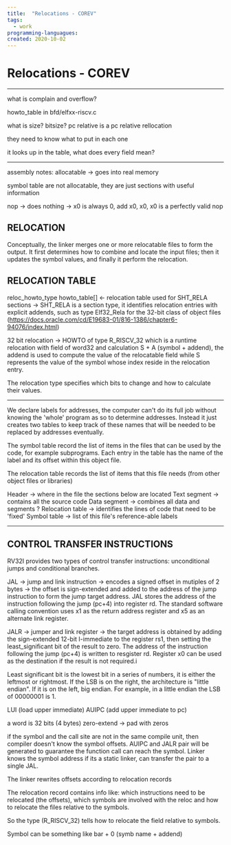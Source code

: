 ```yaml
---
title:  "Relocations - COREV"
tags:
  - work
programming-languagues:
created: 2020-10-02
---
```

# Relocations - COREV
---
what is complain and overflow?

howto_table in bfd/elfxx-riscv.c

what is size?
bitsize?
pc relative is a pc relative rellocation

they need to know what to put in each one

it looks up in the table, what does every field mean?
****************************************************************************************
assembly notes:
allocatable -> goes into real memory

symbol table are not allocatable, they are just sections with useful information

nop -> does nothing -> x0 is always 0, add x0, x0, x0 is a perfectly valid nop

## RELOCATION

Conceptually, the linker merges one or more relocatable files to form the output. It first determines how to combine and locate the input files; then it updates the symbol values, and finally it perform the relocation.

## RELOCATION TABLE
reloc_howto_type howto_table[] <- relocation table used for SHT_RELA sections -> SHT_RELA is a section type, it identifies relocation entries with explicit addends, such as type Elf32_Rela for the 32-bit class of object files (https://docs.oracle.com/cd/E19683-01/816-1386/chapter6-94076/index.html)

32 bit relocation -> HOWTO of type R_RISCV_32 which is a runtime relocation with field of word32 and calculation S + A (symbol + addend), the addend is used to compute the value of the relocatable field while S represents the value of the symbol whose index reside in the relocation entry. 

The relocation type specifies which bits to change and how to calculate their values.

---
We declare labels for addresses, the computer can't do its full job without knowing the 'whole' program as so to determine addresses. Instead it just creates two tables to keep track of these names that will be needed to be replaced by addresses eventually.

The symbol table record the list of items in the files that can be used by the code, for example subprograms. Each entry in the table has the name of the label and its offset within this object file.

The relocation table records the list of items that this file needs (from other object files or libraries)

Header -> where in the file the sections below are located
Text segment -> contains all the source code
Data segment -> combines all data and segments ?
Relocation table -> identifies the lines of code that need to be 'fixed'
Symbol table -> list of this file's reference-able labels

---
## CONTROL TRANSFER INSTRUCTIONS
RV32I provides two types of control transfer instructions: unconditional jumps and conditional branches.

JAL -> jump and link instruction -> encodes a signed offset in mutiples of 2 bytes -> the offset is sign-extended and added to the address of the jump instruction to form the jump target address. JAL stores the address of the instruction following the jump (pc+4) into register rd. The standard software calling convention uses x1 as the return address register and x5 as an alternate link register.

JALR -> jumper and link register -> the target address is obtained by adding the sign-extended 12-bit I-immediate to the register rs1, then setting the least_significant bit of the result to zero. The address of the instruction following the jump (pc+4) is written to resgister rd. Register x0 can be used as the destination if the result is not required.i

Least significant bit is the lowest bit in a series of numbers, it is either the leftmost or rightmost. If the LSB is on the right, the architecture is "little endian". If it is on the left, big endian. For example, in a little endian the LSB of 00000001 is 1.

LUI (load upper immediate)
AUIPC (add upper immediate to pc)

a word is 32 bits (4 bytes)
zero-extend -> pad with zeros

if the symbol and the call site are not in the same compile unit, then compiler doesn't know the symbol offsets. AUIPC and JALR pair will be generated to guarantee the function call can reach the symbol. Linker knows the symbol address if its a static linker, can transfer the pair to a single JAL.

The linker rewrites offsets according to relocation records

The relocation record contains info like: which instructions need to be relocated (the offsets), which symbols are involved with the reloc and how to relocate the files relative to the symbols.

So the type (R_RISCV_32) tells how to relocate the field relative to symbols.

Symbol can be something like bar + 0 (symb name + addend)